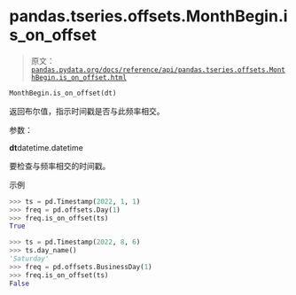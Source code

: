 # pandas.tseries.offsets.MonthBegin.is_on_offset

> 原文：[`pandas.pydata.org/docs/reference/api/pandas.tseries.offsets.MonthBegin.is_on_offset.html`](https://pandas.pydata.org/docs/reference/api/pandas.tseries.offsets.MonthBegin.is_on_offset.html)

```py
MonthBegin.is_on_offset(dt)
```

返回布尔值，指示时间戳是否与此频率相交。

参数：

**dt**datetime.datetime

要检查与频率相交的时间戳。

示例

```py
>>> ts = pd.Timestamp(2022, 1, 1)
>>> freq = pd.offsets.Day(1)
>>> freq.is_on_offset(ts)
True 
```

```py
>>> ts = pd.Timestamp(2022, 8, 6)
>>> ts.day_name()
'Saturday'
>>> freq = pd.offsets.BusinessDay(1)
>>> freq.is_on_offset(ts)
False 
```
